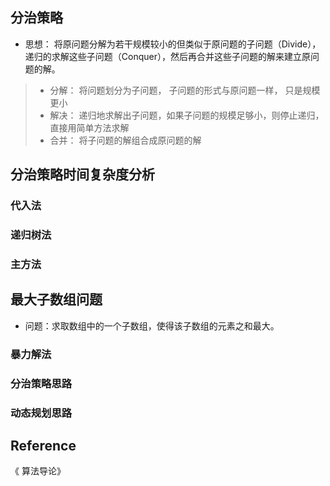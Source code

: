 
## 分治策略

- 思想： 将原问题分解为若干规模较小的但类似于原问题的子问题（Divide），递归的求解这些子问题（Conquer），然后再合并这些子问题的解来建立原问题的解。

> - 分解： 将问题划分为子问题， 子问题的形式与原问题一样， 只是规模更小
> - 解决： 递归地求解出子问题，如果子问题的规模足够小，则停止递归，直接用简单方法求解
> - 合并： 将子问题的解组合成原问题的解

## 分治策略时间复杂度分析

### 代入法

### 递归树法

### 主方法

## 最大子数组问题

- 问题：求取数组中的一个子数组，使得该子数组的元素之和最大。

### 暴力解法


### 分治策略思路


### 动态规划思路




## Reference

《 算法导论》
